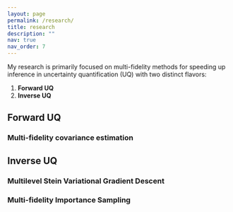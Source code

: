 ```yaml
---
layout: page
permalink: /research/
title: research
description: ""
nav: true
nav_order: 7
---
```


My research is primarily focused on multi-fidelity methods for speeding up inference in uncertainty quantification (UQ) with two distinct flavors:

1. **Forward UQ**
2. **Inverse UQ**


## **Forward UQ**

### Multi-fidelity covariance estimation


## **Inverse UQ**

### Multilevel Stein Variational Gradient Descent

### Multi-fidelity Importance Sampling


